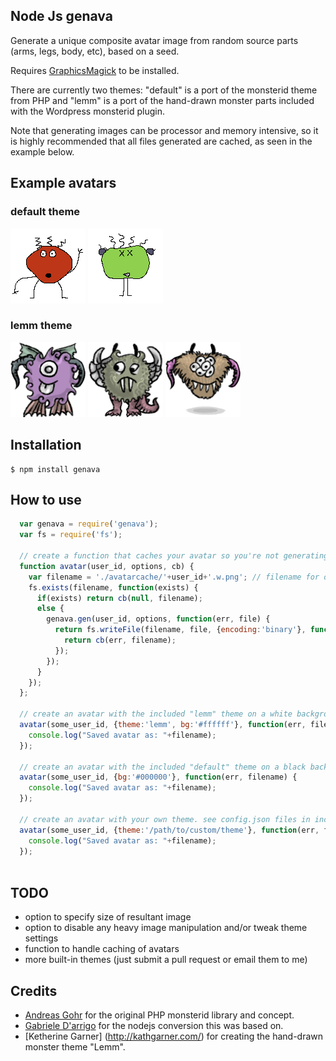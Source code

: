 ## Node Js genava

Generate a unique composite avatar image from random source parts (arms, legs, body, etc), based on a seed.

Requires [GraphicsMagick](http://www.graphicsmagick.org/) to be installed.

There are currently two themes: "default" is a port of the monsterid theme from PHP and "lemm" is a port of the hand-drawn monster parts included with the Wordpress monsterid plugin. 

Note that generating images can be processor and memory intensive, so it is highly recommended that all files generated are cached, as seen in the example below.

## Example avatars

### default theme
![default123](/themes/default/examples/default123.png)
![ff213](/themes/default/examples/ff213.png)

### lemm theme
![a232h42h](/themes/lemm/examples/a232h42h.png)
![bododo](/themes/lemm/examples/bododo.png)
![yar](/themes/lemm/examples/yar.png)

## Installation

    $ npm install genava

## How to use
```js
  var genava = require('genava');
  var fs = require('fs');
  
  // create a function that caches your avatar so you're not generating it every time you need it
  function avatar(user_id, options, cb) {
    var filename = './avatarcache/'+user_id+'.w.png'; // filename for our cached image
    fs.exists(filename, function(exists) {
      if(exists) return cb(null, filename);
      else {
        genava.gen(user_id, options, function(err, file) {
          return fs.writeFile(filename, file, {encoding:'binary'}, function(err) {
            return cb(err, filename);
          });
        });
      }
    });
  };
  
  // create an avatar with the included "lemm" theme on a white background
  avatar(some_user_id, {theme:'lemm', bg:'#ffffff'}, function(err, filename) {
    console.log("Saved avatar as: "+filename);
  });
  
  // create an avatar with the included "default" theme on a black background
  avatar(some_user_id, {bg:'#000000'}, function(err, filename) {
    console.log("Saved avatar as: "+filename);
  });
  
  // create an avatar with your own theme. see config.json files in included theme directories for details.
  avatar(some_user_id, {theme:'/path/to/custom/theme'}, function(err, filename) {
    console.log("Saved avatar as: "+filename);
  });
  
```

## TODO

* option to specify size of resultant image
* option to disable any heavy image manipulation and/or tweak theme settings
* function to handle caching of avatars
* more built-in themes (just submit a pull request or email them to me)

## Credits

* [Andreas Gohr](http://www.splitbrain.org/personal) for the original PHP monsterid library and concept.
* [Gabriele D'arrigo](https://github.com/gabrieledarrigo) for the nodejs conversion this was based on.
* [Ketherine Garner] (http://kathgarner.com/) for creating the hand-drawn monster theme "Lemm".
